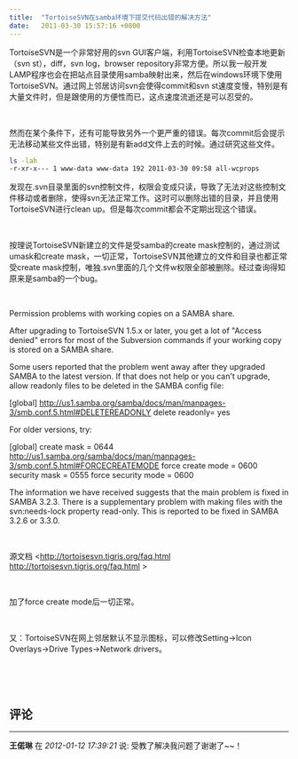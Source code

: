 ```yaml
---
title:  "TortoiseSVN在samba环境下提交代码出错的解决方法"
date:   2011-03-30 15:57:16 +0800
---
```


TortoiseSVN是一个非常好用的svn GUI客户端，利用TortoiseSVN检查本地更新（svn st），diff，svn log，browser repository非常方便。所以我一般开发LAMP程序也会在把站点目录使用samba映射出来，然后在windows环境下使用TortoiseSVN。通过网上邻居访问svn会使得commit和svn st速度变慢，特别是有大量文件时，但是跟使用的方便性而已，这点速度流逝还是可以忍受的。

&nbsp;

然而在某个条件下，还有可能导致另外一个更严重的错误。每次commit后会提示无法移动某些文件出错，特别是有新add文件上去的时候。通过研究这些文件。

```sh
ls -lah
-r-xr-x--- 1 www-data www-data 192 2011-03-30 09:58 all-wcprops
```

发现在.svn目录里面的svn控制文件，权限会变成只读，导致了无法对这些控制文件移动或者删除，使得svn无法正常工作。这时可以删除出错的目录，并且使用TortoiseSVN进行clean up。但是每次commit都会不定期出现这个错误。

&nbsp;

按理说TortoiseSVN新建立的文件是受samba的create mask控制的，通过测试umask和create mask，一切正常，TortoiseSVN其他建立的文件和目录也都正常受create mask控制，唯独.svn里面的几个文件w权限全部被删除。经过查询得知原来是samba的一个bug。

&nbsp;

Permission problems with working copies on a SAMBA share.

After upgrading to TortoiseSVN 1.5.x or later, you get a lot of "Access denied" errors for most of the Subversion commands if your working copy is stored on a SAMBA share.

Some users reported that the problem went away after they upgraded SAMBA to the latest version. If that does not help or you can't upgrade, allow readonly files to be deleted in the SAMBA config file:

[global]
http://us1.samba.org/samba/docs/man/manpages-3/smb.conf.5.html#DELETEREADONLY delete readonly= yes

For older versions, try:

[global]
create mask = 0644
http://us1.samba.org/samba/docs/man/manpages-3/smb.conf.5.html#FORCECREATEMODE force create mode = 0600
security mask = 0555
force security mode = 0600

The information we have received suggests that the main problem is fixed in SAMBA 3.2.3. There is a supplementary problem with making files with the svn:needs-lock property read-only. This is reported to be fixed in SAMBA 3.2.6 or 3.3.0.

&nbsp;

源文档 &lt;http://tortoisesvn.tigris.org/faq.html http://tortoisesvn.tigris.org/faq.html &gt;

&nbsp;

加了force create mode后一切正常。

&nbsp;

又：TortoiseSVN在网上邻居默认不显示图标，可以修改Setting-&gt;Icon Overlays-&gt;Drive Types-&gt;Network drivers。

&nbsp;

&nbsp;

## 评论

*****
**王偌琳** 在 *2012-01-12 17:39:21* 说: 受教了解决我问题了谢谢了~~！

